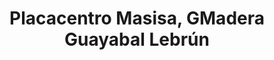 ---
title: "Placacentro Masisa, GMadera Guayabal Lebrún"
url: /caracas/placacentro-masisa-gmadera-guayabal-lebrun/
shop: comercio
---